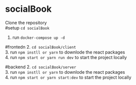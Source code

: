 # socialBook
Clone the repository <br>
#setup
`cd socialBook`
1. run  `docker-compose up -d`

#frontedn
2. `cd socialBook/client` <br>
3. run `npm instll or yarn` to downlode the react packages <br>
4. run `npm start or yarn run dev` to start the project locally <br>

#backend
2. `cd socialBook/server` <br>
3. run `npm instll or yarn` to downlode the react packages <br>
4. run `npm start or yarn start:dev` to start the project locally <br>
